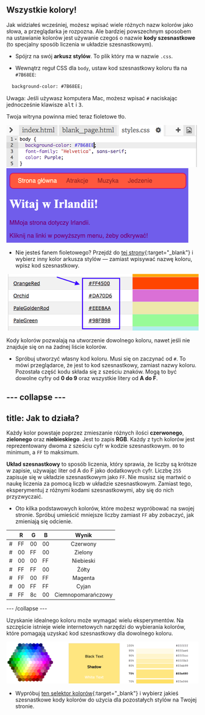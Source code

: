 ## Wszystkie kolory!

Jak widziałeś wcześniej, możesz wpisać wiele różnych nazw kolorów jako słowa, a przeglądarka je rozpozna. Ale bardziej powszechnym sposobem na ustawianie kolorów jest używanie czegoś o nazwie **kody szesnastkowe** (to specjalny sposób liczenia w układzie szesnastkowym).

+ Spójrz na swój **arkusz stylów**. To plik który ma w nazwie `.css`.

+ Wewnątrz reguł CSS dla `body`, ustaw kod szesnastkowy koloru tła na `#7B68EE`:

```html
  background-color: #7B68EE;
```

Uwaga: Jeśli używasz komputera Mac, możesz wpisać `#` naciskając jednocześnie klawisze <kbd>alt</kbd> i <kbd>3</kbd>.

Twoja witryna powinna mieć teraz fioletowe tło.

![](images/HexColourFirst.png) ![](images/HexColourFirstResult.png)

+ Nie jesteś fanem fioletowego? Przejdź do [tej strony](http://dojo.soy/html2-colors){:target="_blank"} i wybierz inny kolor arkusza stylów — zamiast wpisywać nazwę koloru, wpisz kod szesnastkowy. 

![](images/ColorNamesHex.png)

Kody kolorów pozwalają na utworzenie dowolnego koloru, nawet jeśli nie znajduje się on na żadnej liście kolorów.

+ Spróbuj utworzyć własny kod koloru. Musi się on zaczynać od `#`. To mówi przeglądarce, że jest to kod szesnastkowy, zamiast nazwy koloru. Pozostała część kodu składa się z sześciu znaków. Mogą to być dowolne cyfry od **0 do 9** oraz wszystkie litery od **A do F**.

## \--- collapse \---

## title: Jak to działa?

Każdy kolor powstaje poprzez zmieszanie różnych ilości **czerwonego**, **zielonego** oraz **niebieskiego**. Jest to zapis **RGB**. Każdy z tych kolorów jest reprezentowany dwoma z sześciu cyfr w kodzie szesnastkowym. `00` to minimum, a `FF` to maksimum.

**Układ szesnastkowy** to sposób liczenia, który sprawia, że liczby są krótsze w zapisie, używając liter od A do F jako dodatkowych cyfr. Liczbę `255` zapisuje się w układzie szesnastkowym jako `FF`. Nie musisz się martwić o naukę liczenia za pomocą liczb w układzie szesnastkowym. Zamiast tego, eksperymentuj z różnymi kodami szesnastkowymi, aby się do nich przyzwyczaić.

+ Oto kilka podstawowych kolorów, które możesz wypróbować na swojej stronie. Spróbuj umieścić mniejsze liczby zamiast `FF` aby zobaczyć, jak zmieniają się odcienie.

|      | R  | G  | B  |       Wynik        |
| ---- | -- | -- | -- |:------------------:|
| \# | FF | 00 | 00 |      Czerwony      |
| \# | 00 | FF | 00 |      Zielony       |
| \# | 00 | 00 | FF |     Niebieski      |
| \# | FF | FF | 00 |       Żółty        |
| \# | FF | 00 | FF |      Magenta       |
| \# | 00 | FF | FF |       Cyjan        |
| \# | FF | 8c | 00 | Ciemnopomarańczowy |

\--- /collapse \---

Uzyskanie idealnego koloru może wymagać wielu eksperymentów. Na szczęście istnieje wiele internetowych narzędzi do wybierania kolorów, które pomagają uzyskać kod szesnastkowy dla dowolnego koloru.

![](images/W3ColorPicker.png)

+ Wypróbuj [ten selektor kolorów](http://dojo.soy/html2-color-picker){:target="_blank"} i wybierz jakieś szesnastkowe kody kolorów do użycia dla pozostałych stylów na Twojej stronie.